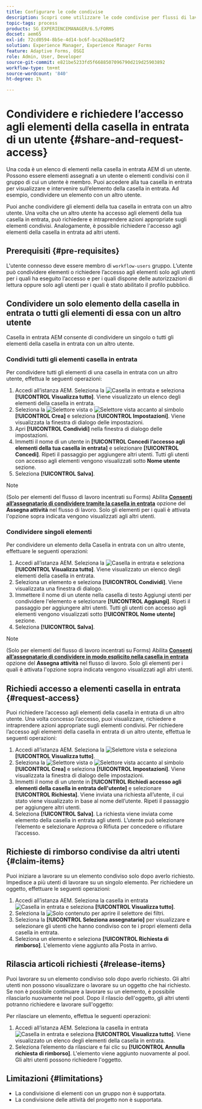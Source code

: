 ```yaml
---
title: Configurare le code condivise
description: Scopri come utilizzare le code condivise per flussi di lavoro incentrati su Forms su AEM Forms su OSGi.
topic-tags: process
products: SG_EXPERIENCEMANAGER/6.5/FORMS
docset: aem65
exl-id: 72cd0594-8b5e-4d14-bc6f-bca26bae50f2
solution: Experience Manager, Experience Manager Forms
feature: Adaptive Forms, OSGI
role: Admin, User, Developer
source-git-commit: e821be5233fd5f6688507096790d219d25903892
workflow-type: tm+mt
source-wordcount: '840'
ht-degree: 1%

---
```


# Condividere e richiedere l’accesso agli elementi della casella in entrata di un utente {#share-and-request-access}

Una coda è un elenco di elementi nella casella in entrata AEM di un utente. Possono essere elementi assegnati a un utente o elementi condivisi con il gruppo di cui un utente è membro. Puoi accedere alla tua casella in entrata per visualizzare e intervenire sull’elemento della casella in entrata. Ad esempio, condividere un elemento con un altro utente.

Puoi anche condividere gli elementi della tua casella in entrata con un altro utente. Una volta che un altro utente ha accesso agli elementi della tua casella in entrata, può richiedere e intraprendere azioni appropriate sugli elementi condivisi. Analogamente, è possibile richiedere l&#39;accesso agli elementi della casella in entrata ad altri utenti.

## Prerequisiti {#pre-requisites}

L&#39;utente connesso deve essere membro di `workflow-users` gruppo. L’utente può condividere elementi o richiedere l’accesso agli elementi solo agli utenti per i quali ha eseguito l’accesso e per i quali dispone delle autorizzazioni di lettura oppure solo agli utenti per i quali è stato abilitato il profilo pubblico.

## Condividere un solo elemento della casella in entrata o tutti gli elementi di essa con un altro utente

Casella in entrata AEM consente di condividere un singolo o tutti gli elementi della casella in entrata con un altro utente.

### Condividi tutti gli elementi casella in entrata

Per condividere tutti gli elementi di una casella in entrata con un altro utente, effettua le seguenti operazioni:

1. Accedi all’istanza AEM. Seleziona la ![Casella in entrata](assets/bell.svg) e seleziona **[!UICONTROL Visualizza tutto]**. Viene visualizzato un elenco degli elementi della casella in entrata.
1. Seleziona la ![Selettore vista](assets/viewlist.svg) o ![Selettore vista](assets/calendar.svg) accanto al simbolo **[!UICONTROL Crea]** e seleziona **[!UICONTROL Impostazioni]**. Viene visualizzata la finestra di dialogo delle impostazioni.
1. Apri **[!UICONTROL Condividi]** nella finestra di dialogo delle impostazioni.
1. Immetti il nome di un utente in **[!UICONTROL Concedi l’accesso agli elementi della tua casella in entrata]** e selezionare **[!UICONTROL Concedi]**. Ripeti il passaggio per aggiungere altri utenti. Tutti gli utenti con accesso agli elementi vengono visualizzati sotto **Nome utente** sezione.
1. Seleziona **[!UICONTROL Salva]**.

>[!NOTE]
>
>(Solo per elementi del flusso di lavoro incentrati su Forms) Abilita **[Consenti all’assegnatario di condividere tramite la casella in entrata](aem-forms-workflow-step-reference.md)** opzione del **Assegna attività** nel flusso di lavoro. Solo gli elementi per i quali è attivata l&#39;opzione sopra indicata vengono visualizzati agli altri utenti.

### Condividere singoli elementi

Per condividere un elemento della Casella in entrata con un altro utente, effettuare le seguenti operazioni:

1. Accedi all’istanza AEM. Seleziona la ![Casella in entrata](assets/bell.svg) e seleziona **[!UICONTROL Visualizza tutto]**. Viene visualizzato un elenco degli elementi della casella in entrata.
1. Seleziona un elemento e seleziona **[!UICONTROL Condividi]**. Viene visualizzata una finestra di dialogo.
1. Immettere il nome di un utente nella casella di testo Aggiungi utenti per condividere l&#39;elemento e selezionare **[!UICONTROL Aggiungi]**. Ripeti il passaggio per aggiungere altri utenti. Tutti gli utenti con accesso agli elementi vengono visualizzati sotto **[!UICONTROL Nome utente]** sezione.
1. Seleziona **[!UICONTROL Salva]**.


>[!NOTE]
>
>(Solo per elementi del flusso di lavoro incentrati su Forms) Abilita **[Consenti all’assegnatario di condividere in modo esplicito nella casella in entrata](aem-forms-workflow-step-reference.md)** opzione del **Assegna attività** nel flusso di lavoro. Solo gli elementi per i quali è attivata l&#39;opzione sopra indicata vengono visualizzati agli altri utenti.

## Richiedi accesso a elementi casella in entrata {#request-access}

Puoi richiedere l’accesso agli elementi della casella in entrata di un altro utente. Una volta concesso l’accesso, puoi visualizzare, richiedere e intraprendere azioni appropriate sugli elementi condivisi. Per richiedere l’accesso agli elementi della casella in entrata di un altro utente, effettua le seguenti operazioni:

1. Accedi all’istanza AEM. Seleziona la ![Selettore vista](assets/bell.svg) e seleziona **[!UICONTROL Visualizza tutto]**.
1. Seleziona la ![Selettore vista](assets/viewlist.svg) o ![Selettore vista](assets/calendar.svg) accanto al simbolo **[!UICONTROL Crea]** e seleziona **[!UICONTROL Impostazioni]**. Viene visualizzata la finestra di dialogo delle impostazioni.
1. Immetti il nome di un utente in **[!UICONTROL Richiedi accesso agli elementi della casella in entrata dell&#39;utente]** e selezionare **[!UICONTROL Richiesta]**. Viene inviata una richiesta all’utente, il cui stato viene visualizzato in base al nome dell’utente. Ripeti il passaggio per aggiungere altri utenti.
1. Seleziona **[!UICONTROL Salva]**. La richiesta viene inviata come elemento della casella in entrata agli utenti. L’utente può selezionare l’elemento e selezionare Approva o Rifiuta per concedere o rifiutare l’accesso.


## Richieste di rimborso condivise da altri utenti {#claim-items}

Puoi iniziare a lavorare su un elemento condiviso solo dopo averlo richiesto. Impedisce a più utenti di lavorare su un singolo elemento. Per richiedere un oggetto, effettuare le seguenti operazioni:

1. Accedi all’istanza AEM. Seleziona la casella in entrata ![Casella in entrata](assets/bell.svg) e seleziona **[!UICONTROL Visualizza tutto]**.
1. Seleziona la ![Solo contenuto](assets/railleft.svg) per aprire il selettore dei filtri.
1. Seleziona la **[!UICONTROL Seleziona assegnatario]** per visualizzare e selezionare gli utenti che hanno condiviso con te i propri elementi della casella in entrata.
1. Seleziona un elemento e seleziona **[!UICONTROL Richiesta di rimborso]**. L&#39;elemento viene aggiunto alla Posta in arrivo.

## Rilascia articoli richiesti {#release-items}

Puoi lavorare su un elemento condiviso solo dopo averlo richiesto. Gli altri utenti non possono visualizzare o lavorare su un oggetto che hai richiesto. Se non è possibile continuare a lavorare su un elemento, è possibile rilasciarlo nuovamente nel pool.   Dopo il rilascio dell&#39;oggetto, gli altri utenti potranno richiedere e lavorare sull&#39;oggetto:

Per rilasciare un elemento, effettua le seguenti operazioni:

1. Accedi all’istanza AEM. Seleziona la casella in entrata ![Casella in entrata](assets/bell.svg) e seleziona **[!UICONTROL Visualizza tutto]**. Viene visualizzato un elenco degli elementi della casella in entrata.
1. Seleziona l’elemento da rilasciare e fai clic su **[!UICONTROL Annulla richiesta di rimborso]**. L&#39;elemento viene aggiunto nuovamente al pool. Gli altri utenti possono richiedere l&#39;oggetto.

## Limitazioni {#limitations}

* La condivisione di elementi con un gruppo non è supportata.
* La condivisione delle attività del progetto non è supportata.
